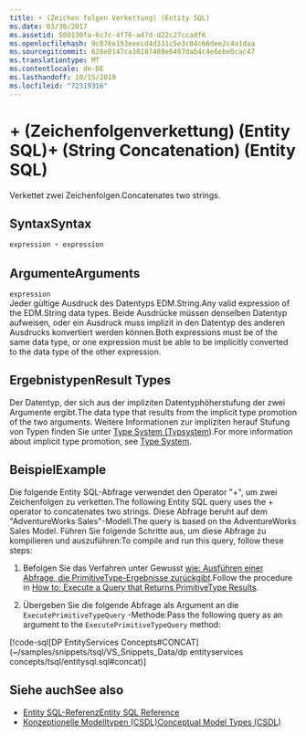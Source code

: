 ```yaml
---
title: + (Zeichen folgen Verkettung) (Entity SQL)
ms.date: 03/30/2017
ms.assetid: 580130fa-6c7c-4f76-a47d-d22c27ccadf6
ms.openlocfilehash: 9c078e193eeecd4d331c5e3c04c66dee2c4a1daa
ms.sourcegitcommit: 628e8147ca10187488e6407dab4c4e6ebe0cac47
ms.translationtype: MT
ms.contentlocale: de-DE
ms.lasthandoff: 10/15/2019
ms.locfileid: "72319316"
---
```

# <a name="-string-concatenation-entity-sql"></a><span data-ttu-id="5b82d-102">+ (Zeichenfolgenverkettung) (Entity SQL)</span><span class="sxs-lookup"><span data-stu-id="5b82d-102">+ (String Concatenation) (Entity SQL)</span></span>
<span data-ttu-id="5b82d-103">Verkettet zwei Zeichenfolgen.</span><span class="sxs-lookup"><span data-stu-id="5b82d-103">Concatenates two strings.</span></span>  
  
## <a name="syntax"></a><span data-ttu-id="5b82d-104">Syntax</span><span class="sxs-lookup"><span data-stu-id="5b82d-104">Syntax</span></span>  
  
```sql  
expression + expression  
```  
  
## <a name="arguments"></a><span data-ttu-id="5b82d-105">Argumente</span><span class="sxs-lookup"><span data-stu-id="5b82d-105">Arguments</span></span>  
 `expression`  
 <span data-ttu-id="5b82d-106">Jeder gültige Ausdruck des Datentyps EDM.String.</span><span class="sxs-lookup"><span data-stu-id="5b82d-106">Any valid expression of the EDM.String data types.</span></span> <span data-ttu-id="5b82d-107">Beide Ausdrücke müssen denselben Datentyp aufweisen, oder ein Ausdruck muss implizit in den Datentyp des anderen Ausdrucks konvertiert werden können.</span><span class="sxs-lookup"><span data-stu-id="5b82d-107">Both expressions must be of the same data type, or one expression must be able to be implicitly converted to the data type of the other expression.</span></span>  
  
## <a name="result-types"></a><span data-ttu-id="5b82d-108">Ergebnistypen</span><span class="sxs-lookup"><span data-stu-id="5b82d-108">Result Types</span></span>  
 <span data-ttu-id="5b82d-109">Der Datentyp, der sich aus der impliziten Datentyphöherstufung der zwei Argumente ergibt.</span><span class="sxs-lookup"><span data-stu-id="5b82d-109">The data type that results from the implicit type promotion of the two arguments.</span></span> <span data-ttu-id="5b82d-110">Weitere Informationen zur impliziten herauf Stufung von Typen finden Sie unter [Type System (Typsystem](type-system-entity-sql.md)).</span><span class="sxs-lookup"><span data-stu-id="5b82d-110">For more information about implicit type promotion, see [Type System](type-system-entity-sql.md).</span></span>  
  
## <a name="example"></a><span data-ttu-id="5b82d-111">Beispiel</span><span class="sxs-lookup"><span data-stu-id="5b82d-111">Example</span></span>  
 <span data-ttu-id="5b82d-112">Die folgende Entity SQL-Abfrage verwendet den Operator "+", um zwei Zeichenfolgen zu verketten.</span><span class="sxs-lookup"><span data-stu-id="5b82d-112">The following Entity SQL query uses the + operator to concatenates two strings.</span></span> <span data-ttu-id="5b82d-113">Diese Abfrage beruht auf dem "AdventureWorks Sales"-Modell.</span><span class="sxs-lookup"><span data-stu-id="5b82d-113">The query is based on the AdventureWorks Sales Model.</span></span> <span data-ttu-id="5b82d-114">Führen Sie folgende Schritte aus, um diese Abfrage zu kompilieren und auszuführen:</span><span class="sxs-lookup"><span data-stu-id="5b82d-114">To compile and run this query, follow these steps:</span></span>  
  
1. <span data-ttu-id="5b82d-115">Befolgen Sie das Verfahren unter Gewusst [wie: Ausführen einer Abfrage, die PrimitiveType-Ergebnisse zurückgibt](../how-to-execute-a-query-that-returns-primitivetype-results.md).</span><span class="sxs-lookup"><span data-stu-id="5b82d-115">Follow the procedure in [How to: Execute a Query that Returns PrimitiveType Results](../how-to-execute-a-query-that-returns-primitivetype-results.md).</span></span>  
  
2. <span data-ttu-id="5b82d-116">Übergeben Sie die folgende Abfrage als Argument an die `ExecutePrimitiveTypeQuery` -Methode:</span><span class="sxs-lookup"><span data-stu-id="5b82d-116">Pass the following query as an argument to the `ExecutePrimitiveTypeQuery` method:</span></span>  
  
 [!code-sql[DP EntityServices Concepts#CONCAT](~/samples/snippets/tsql/VS_Snippets_Data/dp entityservices concepts/tsql/entitysql.sql#concat)]  
  
## <a name="see-also"></a><span data-ttu-id="5b82d-117">Siehe auch</span><span class="sxs-lookup"><span data-stu-id="5b82d-117">See also</span></span>

- [<span data-ttu-id="5b82d-118">Entity SQL-Referenz</span><span class="sxs-lookup"><span data-stu-id="5b82d-118">Entity SQL Reference</span></span>](entity-sql-reference.md)
- [<span data-ttu-id="5b82d-119">Konzeptionelle Modelltypen (CSDL)</span><span class="sxs-lookup"><span data-stu-id="5b82d-119">Conceptual Model Types (CSDL)</span></span>](/ef/ef6/modeling/designer/advanced/edmx/csdl-spec#conceptual-model-types-csdl)
